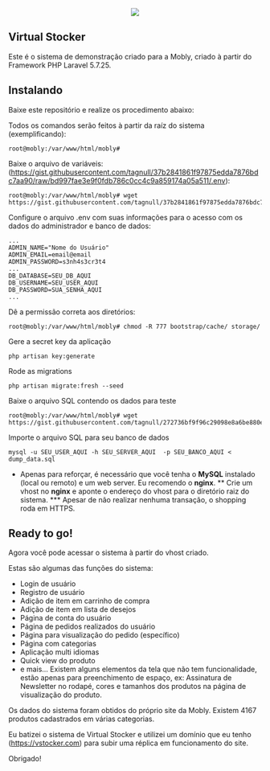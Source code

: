 <p align="center"><img src="https://vstocker.com/assets/images/logos/vstocker_black.png"></p>

## Virtual Stocker

Este é o sistema de demonstração criado para a Mobly, criado à partir do Framework PHP Laravel 5.7.25.


## Instalando

Baixe este repositório e realize os procedimento abaixo:

Todos os comandos serão feitos à partir da raíz do sistema (exemplificando):
```
root@mobly:/var/www/html/mobly#
```

Baixe o arquivo de variáveis: (https://gist.githubusercontent.com/tagnull/37b2841861f97875edda7876bdc7aa90/raw/bd997fae3e9f0fdb786c0cc4c9a859174a05a511/.env):
```
root@mobly:/var/www/html/mobly# wget https://gist.githubusercontent.com/tagnull/37b2841861f97875edda7876bdc7aa90/raw/bd997fae3e9f0fdb786c0cc4c9a859174a05a511/.env
```

Configure o arquivo .env com suas informações para o acesso com os dados do administrador e banco de dados:
```
...
ADMIN_NAME="Nome do Usuário"
ADMIN_EMAIL=email@email
ADMIN_PASSWORD=s3nh4s3cr3t4
...
DB_DATABASE=SEU_DB_AQUI
DB_USERNAME=SEU_USER_AQUI
DB_PASSWORD=SUA_SENHA_AQUI
...
```

Dê a permissão correta aos diretórios:
```
root@mobly:/var/www/html/mobly# chmod -R 777 bootstrap/cache/ storage/
```

Gere a secret key da aplicação
```
php artisan key:generate
```

Rode as migrations
```
php artisan migrate:fresh --seed
```

Baixe o arquivo SQL contendo os dados para teste
```
root@mobly:/var/www/html/mobly# wget https://gist.githubusercontent.com/tagnull/272736bf9f96c29098e8a6be880ea87c/raw/d9af008744ba7ac43695dd82e782209969eb2446/dump_data.sql
```

Importe o arquivo SQL para seu banco de dados
```
mysql -u SEU_USER_AQUI -h SEU_SERVER_AQUI  -p SEU_BANCO_AQUI < dump_data.sql
```

* Apenas para reforçar, é necessário que você tenha o **MySQL** instalado (local ou remoto) e um web server. Eu recomendo o **nginx**.
** Crie um vhost no **nginx** e aponte o endereço do vhost para o diretório raiz do sistema.
*** Apesar de não realizar nenhuma transação, o shopping roda em HTTPS.

## Ready to go!
Agora você pode acessar o sistema à partir do vhost criado.

Estas são algumas das funções do sistema:
* Login de usuário
* Registro de usuário
* Adição de item em carrinho de compra
* Adição de item em lista de desejos
* Página de conta do usuário
* Página de pedidos realizados do usuário
* Página para visualização do pedido (específico)
* Página com categorias
* Aplicação multi idiomas
* Quick view do produto
* e mais...
Existem alguns elementos da tela que não tem funcionalidade, estão apenas para preenchimento de espaço, ex: Assinatura de Newsletter no rodapé, cores e tamanhos dos produtos na página de visualização do produto.

Os dados do sistema foram obtidos do próprio site da Mobly. Existem 4167 produtos cadastrados em várias categorias.

Eu batizei o sistema de Virtual Stocker e utilizei um domínio que eu tenho (https://vstocker.com) para subir uma réplica em funcionamento do site.

Obrigado!
